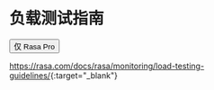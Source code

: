 # 负载测试指南

<button data-md-color-primary="amber">仅 Rasa Pro</button>

<https://rasa.com/docs/rasa/monitoring/load-testing-guidelines/>{:target="_blank"}
